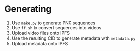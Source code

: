 # Generating

1. Use `make.py` to generate PNG sequences
2. Use `ff.sh` to convert sequences into videos
3. Upload video files onto IPFS
4. Use the resulting CID to generate metadata with `metadata.py`
5. Upload metadata onto IPFS